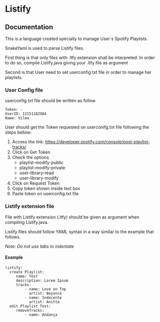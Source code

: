 # Listify

## Documentation

This is a language created specially to manage User`s Spotify Playlists.

SnakeYaml is used to parse Listify files.

First thing is that only files with .ltfy extension shall be interpreted. In order to do so, compile 
Listify.java giving your .ltfy file as argument

Second is that User need to set userconfig.txt file in order to manage her playlists.


### User Config file

userconfig.txt file should be written as follow

    Token: -
    UserID: 12151182984
    Name: Vilma

User should get the Token requested on userconifg.txt file following the steps bellow:
1. Access the link: https://developer.spotify.com/console/post-playlist-tracks/
2. Click on Get Token
3. Check the options 
    - playlist-modify-public
    - playlist-modify-private
    - user-library-read
    - user-library-modify
4. Click on Request Token
5. Copy token shown inside text box
6. Paste token on userconfig.txt file
    
### Listify extension file

File with Listify extension (.ltfy) should be given as argument when compiling Listify.java.

Listify files should follow YAML syntax in a way similar to the example that follows.

*Note: Do not use tabs to indentate*

#### Example

    listify:
      create Playlist:
         name: Test
         description: Lorem Ipsum
         tracks:
             - name: Love on Top
               artist: Beyoncé
             - name: Indecente
               artist: Anitta
      edit Playlist Test:
         removeTracks: 
             - name: Andança
